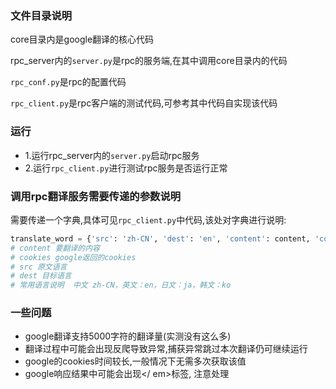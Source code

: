 ### 文件目录说明
core目录内是google翻译的核心代码

rpc_server内的`server.py`是rpc的服务端,在其中调用core目录内的代码

`rpc_conf.py`是rpc的配置代码

`rpc_client.py`是rpc客户端的测试代码,可参考其中代码自实现该代码

### 运行
- 1.运行rpc_server内的`server.py`启动rpc服务
- 2.运行`rpc_client.py`进行测试rpc服务是否运行正常

### 调用rpc翻译服务需要传递的参数说明
需要传递一个字典,具体可见`rpc_client.py`中代码,该处对字典进行说明:
```python
translate_word = {'src': 'zh-CN', 'dest': 'en', 'content': content, 'cookies': cookies}
# content 要翻译的内容
# cookies google返回的cookies
# src 原文语言
# dest 目标语言
# 常用语言说明  中文 zh-CN，英文：en，日文：ja，韩文：ko
```


### 一些问题
- google翻译支持5000字符的翻译量(实测没有这么多)
- 翻译过程中可能会出现反爬导致异常,捕获异常跳过本次翻译仍可继续运行
- google的cookies时间较长,一般情况下无需多次获取该值
- google响应结果中可能会出现<em></em></ em>标签, 注意处理

